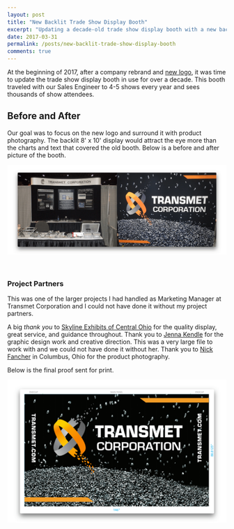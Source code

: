 ```yaml
---
layout: post
title: "New Backlit Trade Show Display Booth"
excerpt: "Updating a decade-old trade show display booth with a new backlit display, new product photography, and our new logo."
date: 2017-03-31
permalink: /posts/new-backlit-trade-show-display-booth
comments: true
---
```



At the beginning of 2017, after a company rebrand and <a href="https://www.transmet.com/new-logo/" target="_blank" >new logo</a>, it was time to update the trade show display booth in use for over a decade. This booth traveled with our Sales Engineer to 4-5 shows every year and sees thousands of show attendees.

## Before and After

Our goal was to focus on the new logo and surround it with product photography. The backlit 8' x 10' display would attract the eye more than the charts and text that covered the old booth. Below is a before and after picture of the booth.

![Trade Show Display Booth Before and After](/img/transmet-trade-show-booth-before-and-after.png)

&nbsp;

### Project Partners

This was one of the larger projects I had handled as Marketing Manager at Transmet Corporation and I could not have done it without my project partners.

A big *thank you* to [Skyline Exhibits of Central Ohio](https://www.skyline.com/exhibits-columbus-dayton) for the quality display, great service, and guidance throughout. Thank you to [Jenna Kendle](http://www.jennakendle.com) for the graphic design work and creative direction. This was a very large file to work with and we could not have done it without her. Thank you to [Nick Fancher](http://nickfancher.com) in Columbus, Ohio for the product photography.

Below is the final proof sent for print.

![Trade Show Display Booth Artwork Proof](/img/transmet-trade-show-booth-final-proof.png)

&nbsp;
